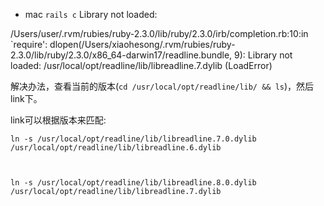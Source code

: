 - mac `rails c` Library not loaded:

/Users/user/.rvm/rubies/ruby-2.3.0/lib/ruby/2.3.0/irb/completion.rb:10:in `require': dlopen(/Users/xiaohesong/.rvm/rubies/ruby-2.3.0/lib/ruby/2.3.0/x86_64-darwin17/readline.bundle, 9): 
Library not loaded: /usr/local/opt/readline/lib/libreadline.7.dylib (LoadError)

解决办法，查看当前的版本(`cd /usr/local/opt/readline/lib/ && ls`)，然后link下。

link可以根据版本来匹配:

```shell
ln -s /usr/local/opt/readline/lib/libreadline.7.0.dylib /usr/local/opt/readline/lib/libreadline.6.dylib



ln -s /usr/local/opt/readline/lib/libreadline.8.0.dylib /usr/local/opt/readline/lib/libreadline.7.dylib
```

